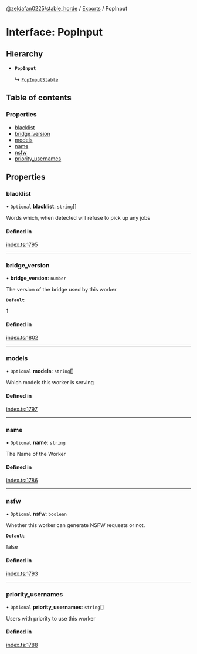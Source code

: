 [@zeldafan0225/stable_horde](../README.md) / [Exports](../modules.md) / PopInput

# Interface: PopInput

## Hierarchy

- **`PopInput`**

  ↳ [`PopInputStable`](PopInputStable.md)

## Table of contents

### Properties

- [blacklist](PopInput.md#blacklist)
- [bridge\_version](PopInput.md#bridge_version)
- [models](PopInput.md#models)
- [name](PopInput.md#name)
- [nsfw](PopInput.md#nsfw)
- [priority\_usernames](PopInput.md#priority_usernames)

## Properties

### blacklist

• `Optional` **blacklist**: `string`[]

Words which, when detected will refuse to pick up any jobs

#### Defined in

[index.ts:1795](https://github.com/ZeldaFan0225/stable_horde/blob/3b7418e/index.ts#L1795)

___

### bridge\_version

• **bridge\_version**: `number`

The version of the bridge used by this worker

**`Default`**

1

#### Defined in

[index.ts:1802](https://github.com/ZeldaFan0225/stable_horde/blob/3b7418e/index.ts#L1802)

___

### models

• `Optional` **models**: `string`[]

Which models this worker is serving

#### Defined in

[index.ts:1797](https://github.com/ZeldaFan0225/stable_horde/blob/3b7418e/index.ts#L1797)

___

### name

• `Optional` **name**: `string`

The Name of the Worker

#### Defined in

[index.ts:1786](https://github.com/ZeldaFan0225/stable_horde/blob/3b7418e/index.ts#L1786)

___

### nsfw

• `Optional` **nsfw**: `boolean`

Whether this worker can generate NSFW requests or not.

**`Default`**

false

#### Defined in

[index.ts:1793](https://github.com/ZeldaFan0225/stable_horde/blob/3b7418e/index.ts#L1793)

___

### priority\_usernames

• `Optional` **priority\_usernames**: `string`[]

Users with priority to use this worker

#### Defined in

[index.ts:1788](https://github.com/ZeldaFan0225/stable_horde/blob/3b7418e/index.ts#L1788)
